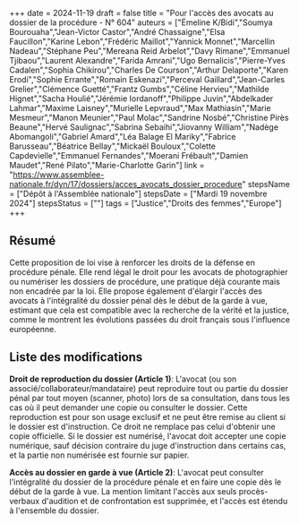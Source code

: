 +++
date = 2024-11-19
draft = false
title = "Pour l'accès des avocats au dossier de la procédure - N° 604"
auteurs = ["Émeline K/Bidi","Soumya Bourouaha","Jean-Victor Castor","André Chassaigne","Elsa Faucillon","Karine Lebon","Frédéric Maillot","Yannick Monnet","Marcellin Nadeau","Stéphane Peu","Mereana Reid Arbelot","Davy Rimane","Emmanuel Tjibaou","Laurent Alexandre","Farida Amrani","Ugo Bernalicis","Pierre-Yves Cadalen","Sophia Chikirou","Charles De Courson","Arthur Delaporte","Karen Erodi","Sophie Errante","Romain Eskenazi","Perceval Gaillard","Jean-Carles Grelier","Clémence Guetté","Frantz Gumbs","Céline Hervieu","Mathilde Hignet","Sacha Houlié","Jérémie Iordanoff","Philippe Juvin","Abdelkader Lahmar","Maxime Laisney","Murielle Lepvraud","Max Mathiasin","Marie Mesmeur","Manon Meunier","Paul Molac","Sandrine Nosbé","Christine Pirès Beaune","Hervé Saulignac","Sabrina Sebaihi","Jiovanny William","Nadège Abomangoli","Gabriel Amard","Léa Balage El Mariky","Fabrice Barusseau","Béatrice Bellay","Mickaël Bouloux","Colette Capdevielle","Emmanuel Fernandes","Moerani Frébault","Damien Maudet","René Pilato","Marie-Charlotte Garin"]
link = "https://www.assemblee-nationale.fr/dyn/17/dossiers/acces_avocats_dossier_procedure"
stepsName = ["Dépôt à l'Assemblée nationale"]
stepsDate = ["Mardi 19 novembre 2024"]
stepsStatus = [""]
tags = ["Justice","Droits des femmes","Europe"]
+++

## Résumé

Cette proposition de loi vise à renforcer les droits de la défense en procédure pénale. Elle rend légal le droit pour les avocats de photographier ou numériser les dossiers de procédure, une pratique déjà courante mais non encadrée par la loi. Elle propose également d'élargir l'accès des avocats à l'intégralité du dossier pénal dès le début de la garde à vue, estimant que cela est compatible avec la recherche de la vérité et la justice, comme le montrent les évolutions passées du droit français sous l'influence européenne.

## Liste des modifications

**Droit de reproduction du dossier (Article 1)**: L'avocat (ou son associé/collaborateur/mandataire) peut reproduire tout ou partie du dossier pénal par tout moyen (scanner, photo) lors de sa consultation, dans tous les cas où il peut demander une copie ou consulter le dossier. Cette reproduction est pour son usage exclusif et ne peut être remise au client si le dossier est d'instruction. Ce droit ne remplace pas celui d'obtenir une copie officielle. Si le dossier est numérisé, l'avocat doit accepter une copie numérique, sauf décision contraire du juge d'instruction dans certains cas, et la partie non numérisée est fournie sur papier.

**Accès au dossier en garde à vue (Article 2)**: L'avocat peut consulter l'intégralité du dossier de la procédure pénale et en faire une copie dès le début de la garde à vue. La mention limitant l'accès aux seuls procès-verbaux d'audition et de confrontation est supprimée, et l'accès est étendu à l'ensemble du dossier.
